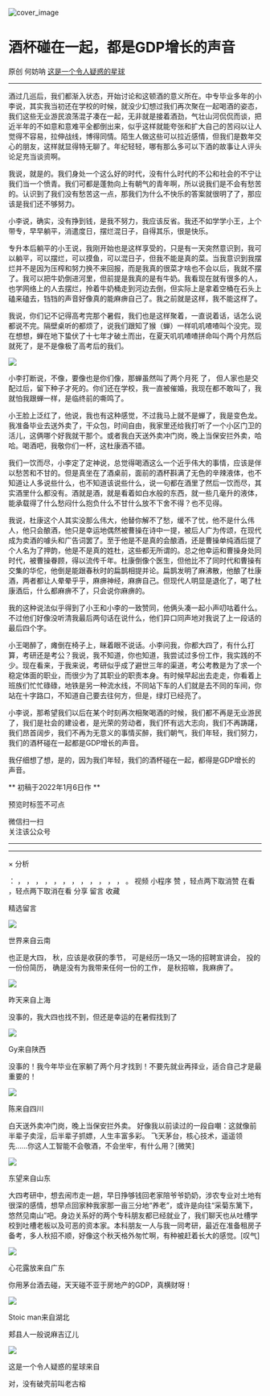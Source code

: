 ![cover_image](https://mmbiz.qpic.cn/mmbiz_jpg/UF0iaTnc0u74mzhQlenggrWaicOdeGKbpzon6BFGlS45YJicp3OekzNdlIlIY77MHLEf17dhjfOQiaquNTibdHnZs1g/0?wx_fmt=jpeg)

#  酒杯碰在一起，都是GDP增长的声音

原创  何妨呐  [ 这是一个令人疑惑的星球 ](javascript:void\(0\);)

__ _ _ _ _

酒过几巡后，我们都渐入状态，开始讨论和这顿酒的意义所在。中专毕业多年的小李说，其实我当初还在学校的时候，就没少幻想过我们再次聚在一起喝酒的姿态，我们这些无业游民浪荡混子凑在一起，无非就是接着酒劲，气壮山河侃侃而谈，把近半年的不如意和意难平全都倒出来，似乎这样就能夸张和扩大自己的苦闷以让人觉得不容易，拉伸战线，博得同情。陌生人做这些可以拉近感情，但我们是数年交心的朋友，这样就显得特无聊了。年纪轻轻，哪有那么多可以下酒的故事让人评头论足充当谈资啊。

我说，就是的。我们身处一个这么好的时代，没有什么时代的不公和社会的不宁让我们当一个愤青。我们可都是蓬勃向上有朝气的青年啊，所以说我们是不会有愁苦的。认识到了我们没有愁苦这一点，那我们为什么不快乐的答案就很明了了，那应该是我们还不够努力。

小李说，确实，没有挣到钱，是我不努力，我应该反省。我还不如学学小王，上个带专，早早躺平，消遣度日，摆烂混日子，自得其乐，很是快乐。

专升本后躺平的小王说，我刚开始也是这样享受的，只是有一天突然意识到，我可以躺平，可以摆烂，可以摸鱼，可以混日子，但我不能是真的菜。当我意识到我摆烂并不是因为压榨和努力换不来回报，而是我真的很菜才啥也不会以后，我就不摆了。我可以把牛奶倒进河里，但前提是我真的是有牛奶。我看现在就有很多的人，也学网络上的人去摆烂，拎着牛奶桶走到河边去倒，但实际上是拿着空桶在石头上磕来磕去，铛铛的声音好像真的能麻痹自己了。我之前就是这样，我不能这样了。

我说，你们记不记得高考完那个暑假，我们也是这样聚着，一直说着话，话怎么说都说不完。隔壁桌听的都烦了，说我们跟知了猴（蝉）一样叽叽喳喳叫个没完。现在想想，蝉在地下蛰伏了十七年才破土而出，在夏天叽叽喳喳拼命叫个两个月然后就死了，是不是像极了高考后的我们。

![](https://mmbiz.qpic.cn/mmbiz_jpg/UF0iaTnc0u74mzhQlenggrWaicOdeGKbpzNavfhYZYcPHicLibL2jCNLxyVxgKW9OUgoKArhyvfZFYlgvBr6qI37Zw/640?wx_fmt=jpeg)

小李打断说，不像，要像也是你们像，那蝉虽然叫了两个月死  了，
但人家也是交配过后，留下种子才死的。你们还在学校，我一直被催婚，我现在都不敢叫了，我就怕我跟蝉一样，是临终前的嘶鸣了。

小王脸上泛红了，他说，我也有这种感觉，不过我马上就不是蝉了，我是变色龙。我准备毕业去送外卖了，干众包，时间自由，我家里还给我打听了一个小区门卫的活儿，这俩哪个好我就干那个。或者我白天送外卖冲门岗，晚上当保安拦外卖，哈哈。喝酒吧，我敬你们一杯，这杜康酒不错。

我们一饮而尽，小李定了定神说，总觉得喝酒这么一个近乎伟大的事情，应该是伴以愁苦和不甘的。但是真坐在了酒桌前，面前的酒杯斟满了无色的辛辣液体，也不知道让人多说些什么，也不知道该说些什么，说一句都在酒里了然后一饮而尽，其实酒里什么都没有。酒就是酒，就是看着如白水般的东西，就一些几毫升的液体，能承载得了什么愁闷什么抱负什么不甘什么放不下舍不得？也不见得。

我说，杜康这个人其实没那么伟大，他替你解不了愁，缓不了忧，他不是什么伟人，他只会酿酒，他只是幸运地偶然被曹操在诗中一提，被后人广为传颂，在现代成为卖酒的噱头和广告词罢了。至于他是不是真的会酿酒，还是曹操单纯酒后提了个人名为了押韵，他是不是真的姓杜，这些都无所谓的。总之他幸运和曹操身处同时代，被曹操眷顾，得以流传千年。杜康倒像个医生，但他比不了同时代和曹操有交集的华佗，他倒是能跟春秋时的扁鹊相提并论。扁鹊发明了麻沸散，他酿了杜康酒，两者都让人晕晕乎乎，麻痹神经，麻痹自己。但现代人明显是退化了，喝了杜康酒后，什么都麻痹不了，只会说你麻痹的。

我的这种说法似乎得到了小王和小李的一致赞同，他俩头凑一起小声叨咕着什么。不过他们好像没听清我最后两句话在说什么，他们异口同声地对我说了上一段话的最后四个字。

小王喝醉了，瘫倒在椅子上，眯着眼不说话。小李问我，你都大四了，有什么打算，考研还是考公？我说，我不知道，你也知道，我尝试过多份工作，我实践的不少。现在看来，于我来说，考研似乎成了避世三年的渠道，考公考教是为了求一个稳定体面的职业，而很少为了其职业的职责本身。有时候早起出去走走，你看着上班族们忙忙碌碌，地铁是另一种流水线，不同站下车的人们就是去不同的车间，你站在十字路口，不知道自己要去往何方，但是，绿灯已经亮了。

小李说，那希望我们以后在某个时刻再次相聚喝酒的时候，我们都不再是无业游民了，我们是社会的建设者，是光荣的劳动者，我们怀有远大志向，我们不再踌躇，我们昂首阔步，我们不再为无意义的事情买醉，我们朝气，我们年轻，我们努力，我们的酒杯碰在一起都是GDP增长的声音。

我仔细想了想，是的，因为我们年轻，我们的酒杯碰在一起，都得是GDP增长的声音。

** 初稿于2022年1月6日作  **

  

预览时标签不可点

微信扫一扫  
关注该公众号





****



****



×  分析

：  ，  ，  ，  ，  ，  ，  ，  ，  ，  ，  ，  ，  。  视频  小程序  赞  ，轻点两下取消赞  在看  ，轻点两下取消在看
分享  留言  收藏

精选留言

![](http://wx.qlogo.cn/mmopen/ajNVdqHZLLAm16MickuSkLDmjzUeDuf9XvA8icRF7kcBattPZYGuteSGakHbHrSppoKAibzzeGgmY1l22EUYsWZlBzSC7rG1eKeLo8jIYBg741NXrjggicnWlHUSujzNBfVY/64)

世界来自云南

也正是大四， 秋，应该是收获的季节， 可是经历一场又一场的招聘宣讲会， 投的一份份简历， 确是没有为我带来任何一份的工作， 是秋招嘛，我麻痹了。

![](http://wx.qlogo.cn/mmopen/MtYLewAwpykG40TrJjUFdboQ9y83rE8gV5gTibLmhzYwDMCKb33HiaUtFZF7Es2miaSBkgia4Dt712VAkZIbgMicNEFjjDUkYqltib/64)

昨天来自上海

没事的，我大四也找不到，但还是幸运的在暑假找到了

![](http://wx.qlogo.cn/mmopen/Q3auHgzwzM5kiasLwOXLoMzQqiaY6VvqOcGYsPl8PXzSdjdeUxnDdibg1WLoTuWJPUP0CmHLFjrMB9dbNhuyX9sH6ZEGEdVdo2NKZLnLtVzKlY/64)

Gy来自陕西

没事的！我今年毕业在家躺了两个月才找到！不要先就业再择业，适合自己才是最重要的！

![](http://wx.qlogo.cn/mmopen/n6tINRGwUZWL5JHAgPEHAgrxSTbjmKlRZxeP2ibkJs6ia9s0OxMI9IyicuGZuFLOZ2enVcms9AAv4qnSfM5zmVX98IupaTZnFLF/64)

陈来自四川

白天送外卖冲门岗，晚上当保安拦外卖。 好像我以前读过的一段自嘲：这就像前半辈子卖淫，后半辈子抓嫖，人生丰富多彩。
飞天茅台，核心技术，遥遥领先……你这人工智能不会敬酒，不会坐牢，有什么用？[微笑]

![](http://wx.qlogo.cn/mmopen/PiajxSqBRaEIAzErL2ictTJDKjWNhyqHtzRdxFxYqbibHbxNg5MvbjcmU9AMiakiam5eicDIntcJZfLDyNwLwlVaL5NBHJtZM8uv2PiaQn3DYSFfhHOcqC00A679fURSaM8Mzme/64)

东望来自山东

大四考研中，想去闹市走一趟，早日挣够钱回老家陪爷爷奶奶，涉农专业对土地有很深的感情，想早点回家种我家那一亩三分地“养老”，或许是向往“采菊东篱下，悠然见南山”吧。身边关系好的两个专科朋友都已经就业了，我们聊天也从吐槽学校到吐槽老板以及可恶的资本家。本科朋友一人与我一同考研，最近在准备租房子备考，多人秋招不顺，好像这个秋天格外匆忙啊，有种被赶着长大的感觉。[叹气]

![](http://wx.qlogo.cn/mmopen/n6tINRGwUZUoL4QrHvXCDEHD7RcClYUc1Swe2mrQKMoIQeWmcvglcpOJQtV8yEDSVdFL89brGIFs1HRJxvial1p2icvcdZCDfB/64)

心花露放来自广东

你用茅台酒去碰，天天碰不亚于房地产的GDP，真横财呀！

![](http://wx.qlogo.cn/mmopen/KHvxKg8z8EgRAILggR1SfibKOhm3oHYxX2UJuRW7XLBq8fg1Dj1WRibqLiaaDqIiafPhuzER6udh12dYaib3yhcXk8M29ibRiaOXnODyK7RXIoeQxIibvsRYZZ83ialuHIZoiasBeN/64)

Stoic man来自湖北

郏县人一般说麻吉辽儿

![](http://wx.qlogo.cn/mmhead/Q3auHgzwzM6VbGrBOOAlGagxkqgSgMFEKjUr4VTcuSxZf64GJ3Sezw/64)

这是一个令人疑惑的星球来自

对，没有破壳前叫老古榕

